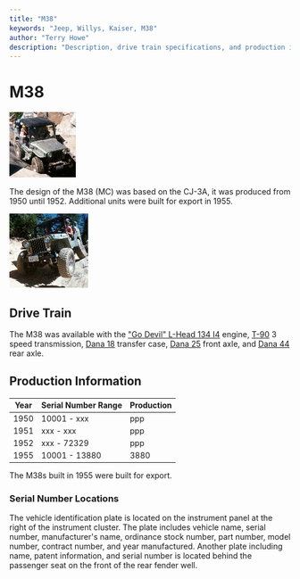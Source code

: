 ```yaml
---
title: "M38"
keywords: "Jeep, Willys, Kaiser, M38"
author: "Terry Howe"
description: "Description, drive train specifications, and production information for the Willys Jeep M38"
---
```

# M38

[![](../img/m38s_.gif "")](../img/m38s.gif)

The design of the M38 (MC) was based on the CJ-3A, it was produced from 1950 until 1952. Additional units were built for export in 1955.

[![](../img/m38f_.gif "")](../img/m38f.gif)

## Drive Train

The M38 was available with the ["Go Devil" L-Head 134 I4](../engine/factory/godevil134.md) engine, [T-90](../transmission/factory/t90.md) 3 speed transmission, [Dana 18](../xfer/factory/d18.md) transfer case, [Dana 25](../axle/factory/d25.md) front axle, and [Dana 44](../axle/factory/d44.md) rear axle.

## Production Information

| Year | Serial Number Range | Production |
|------|---------------------|------------|
| 1950 | 10001 - xxx         | ppp        |
| 1951 | xxx - xxx           | ppp        |
| 1952 | xxx - 72329         | ppp        |
| 1955 | 10001 - 13880       | 3880       |

The M38s built in 1955 were built for export.

### Serial Number Locations

The vehicle identification plate is located on the instrument panel at the right of the instrument cluster. The plate includes vehicle name, serial number, manufacturer's name, ordinance stock number, part number, model number, contract number, and year manufactured. Another plate including name, patent information, and serial number is located behind the passenger seat on the front of the rear fender well.